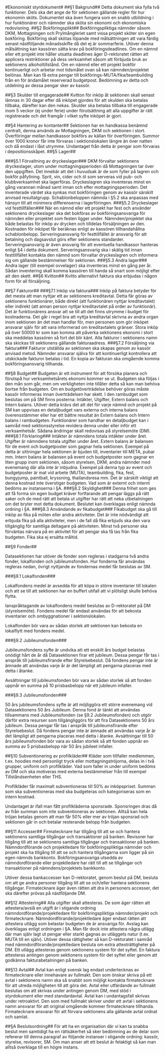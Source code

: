 #Ekonomiskt styrdokument#
##§1 Bakgrund##
Detta dokument ska fylla två funktioner. Dels ska det ange de för sektionen gällande regler för hur ekonomin sköts. Dokumentet ska även fungera som en snabb utbildning i hur funktionärer och nämnder ska sköta sin ekonomi och ekonomiska redovisning.
##§2 Bokföringsplikt##
Bokföringspliktiga nämnder såsom DKM, Mottagningen och Prylmångleriet samt vissa projekt sköter sin egen bokföring. Bokföring skall skötas löpande med målsättningen att vara färdig senast nästföljande månadsskifte då det ej är sommarferie. Utöver denna målsättning kan kassören sätta krav på bokföringsdeadlines. Om en nämnd eller ett projekt inte håller utsatta deadlines äger D-rektoratet rätten att applicera restriktioner på dess verksamhet såsom att förbjuda bruk av sektionens alkoholtillstånd.
Om en nämnd eller ett projekt bokför kontinuerligt och arbetar mot tidsmålet ovan så kan nämnden/projektet belönas. Man kan få extra pengar till bokförings-MUTA/fika/teambuilding från en för ändamålet reserverad budgetpost. Bedömning av detta och utdelning av dessa pengar sker av kassör.

##§3 Skulder till engagerade##
Kvitton för inköp åt sektionen skall senast lämnas in 30 dagar efter då inköpet gjordes för att skulden ska betalas tillbaka, därefter kan den nekas. Skulder ska betalas tillbaka till engagerade inom 5 veckor (ej under ferie) under förutsättning att alla uppgifter är rätt registrerade och det framgår i vilket syfte inköpet är gjort.

##§4 Hantering av kontanter##
Sektionen har en handkassa benämnd centralt, denna används av Mottagningen, DKM och sektionen i stort. Överföringar mellan handkassor bokförs av källan för överföringen.
Summor över 1000 kronor får inte förvaras i sektionslokalen längre än över natten och då endast i låst utrymme. Undantaget från detta är pengar som förvaras i depositionsskåpet.
##§5 Lager##

###§5.1 Förvaltning av dryckeslager###
DKM förvaltar sektionens dryckeslager, utom under mottagningsperioden då Mottagningen tar över den uppgiften. Det innebär att det i huvudsak är de som fyller på lagren och bokför påfyllning. Sprit, vin, cider och öl som serveras vid pub­- och klubbverksamhet ska lagerföras.
Dryckeslagren ska inventeras minst en gång varannan månad samt innan och efter mottagningsperioden. Det inventerade värdet ska synkas mot bokföringen genom av kassör särskilt anvisad resultatgrupp. Schablonbeloppen nämnda i §5.2 ska anpassas med hänsyn till att minimera differenserna i lagerföringen.
###§5.2 Dryckeslager vid festtillfällen###
När en nämnd eller ett projekt har fest och använder sektionens dryckeslager ska det bokföras av bokföringsansvariga för nämnden eller projektet som festen ligger under. Nämnden/projektet ska både belastas för inköp av drycken och tilldelas försäljningen av den. Kostnaden för inköpet får beräknas enligt av kassören tillhandahållna schablonbelopp. Serveringsansvarig för festtillfället är ansvarig för att betalning och dagsavslut görs efter sektionens standarder. Serveringsansvarig är även ansvarig för att eventuella handkassor hanteras enligt §4 i detta dokument. Serveringsansvarig ska i skälig tid innan festtillfället kontakta den nämnd som förvaltar dryckeslagren och informera sig om gällande bestämmelser för sektionen.
###§5.3 Andra lager###
Andra lager (till exempel ovvelager) ska inventeras minst en gång per år. Sådan inventering skall komma kassören till handa så snart som möjligt efter att den skett.
##§6 Kvitton##
Kvitto alternativt faktura ska erbjudas i någon form för all försäljning.

##§7 Fakturor##
###§7.1 Inköp via faktura###
Inköp på faktura betyder för det mesta att man nyttjar ett av sektionens kreditavtal. Detta får göras av sektionens funktionärer, både direkt (att funktionären nyttjar kreditavtalet) eller indirekt (att annan person nyttjar kreditavtalet på order av funktionär). Det är funktionärens ansvar att se till att det finns utrymme i budget för kostnaderna. Det går i regel bra att nyttja kreditavtal skrivna av andra organ inom sektionen än det man handlar för, men personen som gör inköpet ansvarar själv för att vara informerad om kreditavtalets gränser.
Stora inköp på över 50000 kr som kan komma att påverka sektionens ekonomi i stort ska meddelas kassören så fort det blir känt. Alla fakturor i sektionens namn ska skickas till sektionens gällande fakturaadress.
###§7.2 Försäljning via faktura###
Fakturor utställda av sektionen ska skapas genom av kassör anvisad metod. Nämnder ansvarar själva för att kontinuerligt kontrollera att utskickade fakturor betalas i tid. En kopia av fakturan ska omgående komma bokföringsansvarig tillhanda.

##§8 Budget##
Budgeten är ett instrument för att försöka planera och förutspå hur verksamhetsårets ekonomi kommer se ut. Budgeten ska följas i den mån som går, men om verkligheten inte tillåter detta så kan man behöva bortse från budgeten. Om en budgetöverträdelse behöver göras måste kassör informeras innan överträdelsen har skett.
I den rambudget som beslutas om på SM finns posterna: Intäkter, Utgifter, Extern balans och Intern balans. Utöver detta krävs det att det för varje nämnd och projekt på SM kan uppvisas en detaljbudget vars externa och interna balans överensstämmer eller har ett bättre resultat än Extern balans och Intern balans i rambudgeten. Funktionärer som handhar en detaljbudget kan i samråd med sektionsstyrelse revidera denna under eller inför ett verksamhetsår. Sådana ändringar skall redovisas på styrelsemöte (DM).
###§8.1 Förklaring###
Intäkter är nämndens totala intäkter under året. Utgifter är nämndens totala utgifter under året. Extern balans är balansen för de event och budgetposter som gagnar hela sektionen. Exempel på detta är sittningar hela sektionen är bjuden till, inventarier till META, pubar mm. Intern balans är balansen på event och budgetposter som gagnar en liten grupp inom sektionen, såsom styrelsen, DKM, andra nämnder med evenemang där alla inte är inbjudna. Exempel på denna typ av event och budgetposter är mat vid arbete (MUTA), teambuilding, fika, fest, bungyjump, paintball, kryssning, thailandsresa mm. Det är särskilt viktigt att denna kostnad inte överstiger budgeten. Vad som är externt och internt bedöms av instanserna i §A.
###§8.2 Skyldighet###
Denna frihet som ges att få forma sin egen budget kräver fortfarande att pengar läggs på rätt saker och de med rätt att betala ut utgifter har rätt att neka utbetalningen om det bryter mot detta dokument. Beslutet kan överklagas enligt nämnda ordning i §A.
###§8.3 Användande av fikabudget###
Fikabudget ska gå till inköp av ﬁka på möten eller andra aktiviteter. Det är inte nödvändigt att erbjuda ﬁka på alla aktiviteter, men i de fall då ﬁka erbjuds ska den vara tillgänglig för samtliga deltagare på aktiviteten. Minst två personer ska förväntas närvara på en aktivitet för att pengar ska få tas från ﬁka budgeten. Fika ska ej ersätta måltid.

##§9 Fonder##

Datasektionen har utöver de fonder som regleras i stadgarna två andra fonder, lokalfonden och jubileumsfonden. Hur fonderna får användas regleras nedan, övrigt nyttjande av fondernas medel får beslutas av SM.

###§9.1 Lokalfonden###

Lokalfondens medel är avsedda för att köpa in större inventarier till lokalen och att se till att sektionen har en buffert utifall att vi plötsligt skulle behöva flytta.

Ianspråktagande av lokalfondens medel beslutas av D-rektoratet på DM (styrelsemöte). Fondens medel får endast användas för att bekosta inventarier och ombyggnationer i sektionslokalen.

Lokalfonden bör vara av sådan storlek att sektionen kan bekosta en lokalflytt med fondens medel.

###§9.2 Jubileumsfonden###

Jubileumsfondens syfte är undvika att ett enskilt års budget belastas onödigt hårt de år då Datasektionen firar ett jubileum. Dessa pengar får tas i anspråk till jubileumsfirande efter Styrelsebeslut. Då fondens pengar inte är ämnade att användas varje år är det lämpligt att pengarna placeras med detta i åtanke.

Avsättningar till jubileumsfonden bör vara av sådan storlek så att fonden uppnår en summa på 10 prisbasbelopp när ett jubileum infaller.

###§9.3 Jubileumsfonden###

50 års jubileumsfondens syfte är att möjliggöra ett större evenemang vid Datasektionens 50 års Jubileum. Denna fond är tänkt att användas tillsammans med Jubileumsfonden (se §9.2 Jubileumsfonden) och utgör därför extra resurser som tillgängliggörs för att fira Datasektionens 50 års jubileum. Dessa pengar får tas i anspråk till jubileumsfirande efter Styrelsebeslut. Då fondens pengar inte är ämnade att användas varje år är det lämpligt att pengarna placeras med detta i åtanke. Avsättningar till 50 års jubileumsfonden bör vara av sådan storlek så att fonden uppnår en summa av 5 prisbasbelopp när 50 års jubileet infaller.

##§10 Subventionering av profilkläder##
Kläder som tillfaller medlemmen, t.ex. hoodies med personligt tryck eller mottagningströjorna, delas in i två grupper, uniform och profilkläder. Vad som faller in under uniform bedöms av DM och ska motiveras med externa bestämmelser från till exempel Tillståndsenheten eller THS.

Profilkläder får maximalt subventioneras till 50% av inköpspriset. Summan som ska subventioneras med ska budgeteras och kategoriseras som en intern kostnad.

Undantaget är ifall man fått profilkläderna sponsrade. Sponsringen dras då av från summan som inte subventioneras av sektionen. Alltså kan hela tröjan betalas genom att man får 50% eller mer av tröjan sponsrad och sektionen går in och betalar resterande belopp från budgeten.

##§11 Accesser##
Firmatecknare har tillgång till att se och hantera sektionens samtliga tillgångar och transaktioner på banken.
Revisorer har tillgång till att se sektionens samtliga tillgångar och transaktioner på banken.
Nämndordförande och projektledare för bokföringspliktiga nämnder och projekt ska ha tillgång till att se och hantera tillgångarna som ligger på sin egen nämnds bankkonto.
Bokföringsansvariga utsedda av nämndordförande eller projektledare har rätt till att se tillgångar och transaktioner på nämndens/projektets bankkonto.

Utöver dessa bankaccesser kan D-rektoratet, genom beslut på DM, besluta om att ge andra personer tillgång till att se och/eller hantera sektionens tillgångar. Firmatecknare äger även rätten att dra in personers accesser, det ska därefter prövas på nästföljande DM.

##§12 Attestering##
Alla utgifter skall attesteras. De som äger rätten att attestera/avslå en utgift är i stigande ordning nämndordförande/projektledare för bokföringspliktiga nämnder/projekt och firmatecknare. Nämndordförande/projektledare äger endast rätten att attestera utlägg som belastar budgeten de är ansvariga för. Avslag kan överklagas enligt ordningen i §A. Man får dock inte attestera några utlägg där man själv lagt ut pengar eller starkt gagnas av utläggets natur (t.ex. MUTA till en själv).
Utöver dessa rättigheter så kan D-rektoratet i samråd med nämndordförande/projektledare besluta om extra attesträttigheter på DM.
Ett utlägg attesteras genom sektionens system för det syftet. En faktura attesteras antingen genom sektionens system för det syftet eller genom att godkänna fakturabetalningen på banken.

##§13 Avtal##
Avtal kan enligt svensk lag endast undertecknas av firmatecknare eller innehavare av fullmakt. Den som önskar skriva på ett avtal i sektionens namn ska så snabbt som möjligt kontakta firmatecknare för att utreda möjligheten till att göra det. Avtal eller utfärdande av fullmakt beslutas om att skrivas under antingen genom DM, med stöd i styrdokument eller med standardavtal. Avtal kan i undantagsfall skrivas under retroaktivt. Den som med fullmakt skriver under ett avtal i sektionens namn ansvarar för att original omgående kommer firmatecknare tillhanda. Firmatecknare ansvarar för att förvara sektionens alla gällande avtal ordnat och samlat.

##§A Beslutsordning##
För att ha en organisation där vi kan ta snabba beslut men samtidigt ha en rättsäkerhet så sker bedömning av de delar som refererar till denna paragraf av följande instanser i stigande ordning: kassör, styrelse, revisorer, SM. Om man anser att ett beslut är felaktigt så kan man alltså överklaga till en högre instans.
